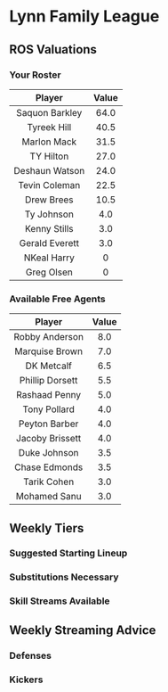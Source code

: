 
Lynn Family League
==================

## ROS Valuations

### Your Roster

|Player|Value|
| :---: | :---: |
|Saquon Barkley|64.0|
|Tyreek Hill|40.5|
|Marlon Mack|31.5|
|TY Hilton|27.0|
|Deshaun Watson|24.0|
|Tevin Coleman|22.5|
|Drew Brees|10.5|
|Ty Johnson|4.0|
|Kenny Stills|3.0|
|Gerald Everett|3.0|
|NKeal Harry|0|
|Greg Olsen|0|

### Available Free Agents

|Player|Value|
| :---: | :---: |
|Robby Anderson|8.0|
|Marquise Brown|7.0|
|DK Metcalf|6.5|
|Phillip Dorsett|5.5|
|Rashaad Penny|5.0|
|Tony Pollard|4.0|
|Peyton Barber|4.0|
|Jacoby Brissett|4.0|
|Duke Johnson|3.5|
|Chase Edmonds|3.5|
|Tarik Cohen|3.0|
|Mohamed Sanu|3.0|

## Weekly Tiers

### Suggested Starting Lineup

### Substitutions Necessary

### Skill Streams Available

## Weekly Streaming Advice

### Defenses

### Kickers
